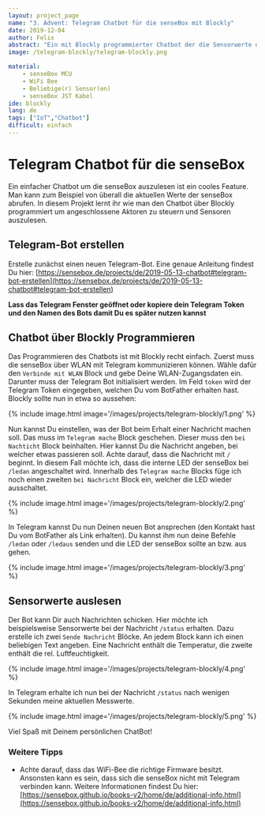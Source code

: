 ```yaml
---
layout: project_page
name: "3. Advent: Telegram Chatbot für die senseBox mit Blockly"
date: 2019-12-04
author: Felix
abstract: "Ein mit Blockly programmierter Chatbot der die Sensorwerte der senseBox zurückgibt!"
image: /telegram-blockly/telegram-blockly.png

material:
    - senseBox MCU
    - WiFi Bee
    - Beliebige(r) Sensor(en)
    - senseBox JST Kabel
ide: blockly
lang: de
tags: ["IoT","Chatbot"]
difficult: einfach
---
```

# Telegram Chatbot für die senseBox
Ein einfacher Chatbot um die senseBox auszulesen ist ein cooles Feature. Man kann zum Beispiel von überall die aktuellen Werte der senseBox abrufen. In diesem Projekt lernt ihr wie man den Chatbot über Blockly programmiert um angeschlossene Aktoren zu steuern und Sensoren auszulesen.

## Telegram-Bot erstellen
Erstelle zunächst einen neuen Telegram-Bot. Eine genaue Anleitung findest Du hier: [https://sensebox.de/projects/de/2019-05-13-chatbot#telegram-bot-erstellen](https://sensebox.de/projects/de/2019-05-13-chatbot#telegram-bot-erstellen)

__Lass das Telegram Fenster geöffnet oder kopiere dein Telegram Token und den Namen des Bots damit Du es später nutzen kannst__

## Chatbot über Blockly Programmieren
Das Programmieren des Chatbots ist mit Blockly recht einfach. Zuerst muss die senseBox über WLAN mit Telegram kommunizieren können. Wähle dafür den `Verbinde mit WLAN` Block und gebe Deine WLAN-Zugangsdaten ein. Darunter muss der Telegram Bot initialisiert werden. Im Feld `token` wird der Telegram Token eingegeben, welchen Du vom BotFather erhalten hast. Blockly sollte nun in etwa so aussehen:

{% include image.html image='/images/projects/telegram-blockly/1.png' %}

Nun kannst Du einstellen, was der Bot beim Erhalt einer Nachricht machen soll. Das muss im `Telegram mache` Block geschehen. Dieser muss den `bei Nachticht` Block beinhalten. Hier kannst Du die Nachricht angeben, bei welcher etwas passieren soll. Achte darauf, dass die Nachricht mit `/` beginnt. In diesem Fall möchte ich, dass die interne LED der senseBox bei `/ledan` angeschaltet wird. Innerhalb des `Telegram mache` Blocks füge ich noch einen zweiten `bei Nachricht` Block ein, welcher die LED wieder ausschaltet.

{% include image.html image='/images/projects/telegram-blockly/2.png' %}

In Telegram kannst Du nun Deinen neuen Bot ansprechen (den Kontakt hast Du vom BotFather als Link erhalten). Du kannst ihm nun deine Befehle `/ledan` oder `/ledaus` senden und die LED der senseBox sollte an bzw. aus gehen.

{% include image.html image='/images/projects/telegram-blockly/3.png' %}

## Sensorwerte auslesen
Der Bot kann Dir auch Nachrichten schicken. Hier möchte ich beispielsweise Sensorwerte bei der Nachricht `/status` erhalten. Dazu erstelle ich zwei `Sende Nachricht` Blöcke. An jedem Block kann ich einen beliebigen Text angeben. Eine Nachricht enthält die Temperatur, die zweite enthält die rel. Luftfeuchtigkeit.

{% include image.html image='/images/projects/telegram-blockly/4.png' %}

In Telegram erhalte ich nun bei der Nachricht `/status` nach wenigen Sekunden meine aktuellen Messwerte.

{% include image.html image='/images/projects/telegram-blockly/5.png' %}

Viel Spaß mit Deinem persönlichen ChatBot!

### Weitere Tipps
* Achte darauf, dass das WiFi-Bee die richtige Firmware besitzt. Ansonsten kann es sein, dass sich die senseBox nicht mit Telegram verbinden kann. Weitere Informationen findest Du hier: [https://sensebox.github.io/books-v2/home/de/additional-info.html](https://sensebox.github.io/books-v2/home/de/additional-info.html)
